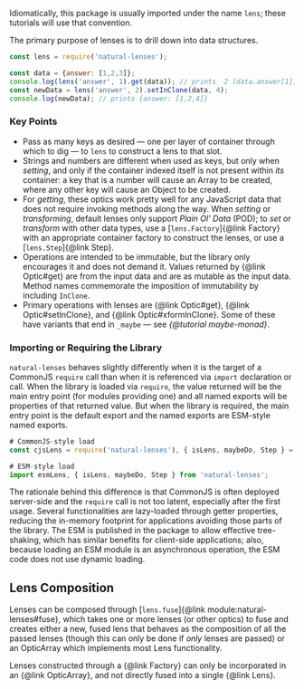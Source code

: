 Idiomatically, this package is usually imported under the name `lens`; these tutorials will use that convention.

The primary purpose of lenses is to drill down into data structures.

```js
const lens = require('natural-lenses');

const data = {answer: [1,2,3]};
console.log(lens('answer', 1).get(data)); // prints  2 (data.answer[1])
const newData = lens('answer', 2).setInClone(data, 4);
console.log(newData); // prints {answer: [1,2,4]}
```

### Key Points

* Pass as many keys as desired — one per layer of container through which to dig — to `lens` to construct a lens to that slot.
* Strings and numbers are different when used as keys, but only when _setting_, and only if the container indexed itself is not present within _its_ container: a key that is a number will cause an Array to be created, where any other key will cause an Object to be created.
* For *getting*, these optics work pretty well for any JavaScript data that does not require invoking methods along the way.  When *setting* or *transforming*, default lenses only support *Plain Ol' Data* (POD); to *set* or *transform* with other data types, use a [`lens.Factory`]{@link Factory} with an appropriate container factory to construct the lenses, or use a [`lens.Step`]{@link Step}.
* Operations are intended to be immutable, but the library only encourages it and does not demand it.  Values returned by {@link Optic#get} are from the input data and are as mutable as the input data.  Method names commemorate the imposition of immutability by including `InClone`.
* Primary operations with lenses are {@link Optic#get}, {@link Optic#setInClone}, and {@link Optic#xformInClone}.  Some of these have variants that end in `_maybe` — see *{@tutorial maybe-monad}*.

### Importing or Requiring the Library

`natural-lenses` behaves slightly differently when it is the target of a CommonJS `require` call than when it is referenced via `import` declaration or call.  When the library is loaded via `require`, the value returned will be the main entry point (for modules providing one) and all named exports will be properties of that returned value.  But when the library is required, the main entry point is the default export and the named exports are ESM-style named exports.

```js
# CommonJS-style load
const cjsLens = require('natural-lenses'), { isLens, maybeDo, Step } = cjsLens;

# ESM-style load
import esmLens, { isLens, maybeDo, Step } from 'natural-lenses';
```

The rationale behind this difference is that CommonJS is often deployed server-side and the `require` call is not too latent, especially after the first usage.  Several functionalities are lazy-loaded through getter properties, reducing the in-memory footprint for applications avoiding those parts of the library.  The ESM is published in the package to allow effective tree-shaking, which has similar benefits for client-side applications; also, because loading an ESM module is an asynchronous operation, the ESM code does not use dynamic loading.

## Lens Composition

Lenses can be composed through [`lens.fuse`]{@link module:natural-lenses#fuse}, which takes one or more lenses (or other optics) to fuse and creates either a new, fused lens that behaves as the composition of all the passed lenses (though this can only be done if _only_ lenses are passed) or an OpticArray which implements most Lens functionality.

Lenses constructed through a {@link Factory} can only be incorporated in an {@link OpticArray}, and not directly fused into a single {@link Lens}.
